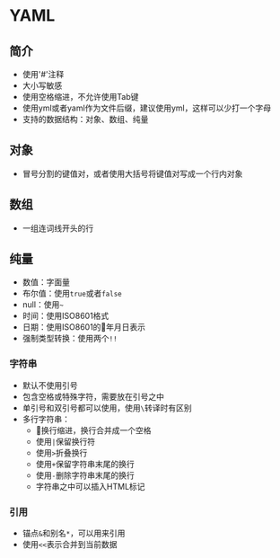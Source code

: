 # YAML

## 简介

- 使用'#'注释
- 大小写敏感
- 使用空格缩进，不允许使用Tab键
- 使用yml或者yaml作为文件后缀，建议使用yml，这样可以少打一个字母
- 支持的数据结构：对象、数组、纯量

## 对象

- 冒号分割的键值对，或者使用大括号将键值对写成一个行内对象

## 数组

- 一组连词线开头的行

## 纯量

- 数值：字面量
- 布尔值：使用`true`或者`false`
- null：使用`~`
- 时间：使用ISO8601格式
- 日期：使用ISO8601的年月日表示
- 强制类型转换：使用两个`!!`

### 字符串

- 默认不使用引号
- 包含空格或特殊字符，需要放在引号之中
- 单引号和双引号都可以使用，使用`\`转译时有区别
- 多行字符串：
  - 换行缩进，换行合并成一个空格
  - 使用`|`保留换行符
  - 使用`>`折叠换行
  - 使用`+`保留字符串末尾的换行
  - 使用`-`删除字符串末尾的换行
  - 字符串之中可以插入HTML标记

### 引用

- 锚点`&`和别名`*`，可以用来引用
- 使用`<<`表示合并到当前数据
